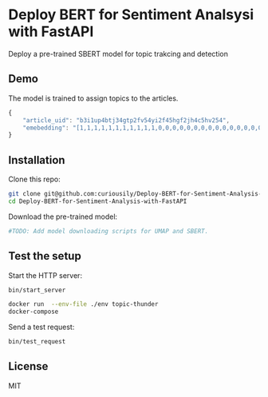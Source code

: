 # Deploy BERT for Sentiment Analsysi with FastAPI

Deploy a pre-trained SBERT model for topic trakcing and detection

## Demo

The model is trained to assign topics to the articles.

```js
{
    "article_uid": "b3i1up4btj34gtp2fv54yi2f45hgf2jh4c5hv254",
    "emebedding": "[1,1,1,1,1,1,1,1,1,1,1,0,0,0,0,0,0,0,0,0,0,0,0,0,0,0,]"
}
```

## Installation

Clone this repo:

```sh
git clone git@github.com:curiousily/Deploy-BERT-for-Sentiment-Analysis-with-FastAPI.git
cd Deploy-BERT-for-Sentiment-Analysis-with-FastAPI
```

Download the pre-trained model:

```sh
#TODO: Add model downloading scripts for UMAP and SBERT.
```

## Test the setup

Start the HTTP server:

```sh
bin/start_server

docker run  --env-file ./env topic-thunder
docker-compose 

```

Send a test request:

```sh
bin/test_request
```

## License

MIT
